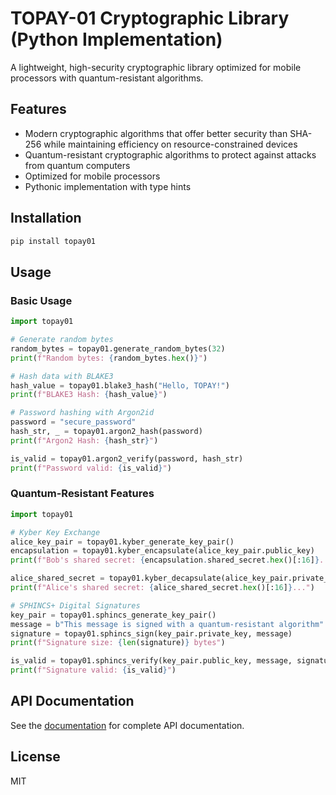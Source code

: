# TOPAY-01 Cryptographic Library (Python Implementation)

A lightweight, high-security cryptographic library optimized for mobile processors with quantum-resistant algorithms.

## Features

- Modern cryptographic algorithms that offer better security than SHA-256 while maintaining efficiency on resource-constrained devices
- Quantum-resistant cryptographic algorithms to protect against attacks from quantum computers
- Optimized for mobile processors
- Pythonic implementation with type hints

## Installation

```bash
pip install topay01
```

## Usage

### Basic Usage

```python
import topay01

# Generate random bytes
random_bytes = topay01.generate_random_bytes(32)
print(f"Random bytes: {random_bytes.hex()}")

# Hash data with BLAKE3
hash_value = topay01.blake3_hash("Hello, TOPAY!")
print(f"BLAKE3 Hash: {hash_value}")

# Password hashing with Argon2id
password = "secure_password"
hash_str, _ = topay01.argon2_hash(password)
print(f"Argon2 Hash: {hash_str}")

is_valid = topay01.argon2_verify(password, hash_str)
print(f"Password valid: {is_valid}")
```

### Quantum-Resistant Features

```python
import topay01

# Kyber Key Exchange
alice_key_pair = topay01.kyber_generate_key_pair()
encapsulation = topay01.kyber_encapsulate(alice_key_pair.public_key)
print(f"Bob's shared secret: {encapsulation.shared_secret.hex()[:16]}...")

alice_shared_secret = topay01.kyber_decapsulate(alice_key_pair.private_key, encapsulation.ciphertext)
print(f"Alice's shared secret: {alice_shared_secret.hex()[:16]}...")

# SPHINCS+ Digital Signatures
key_pair = topay01.sphincs_generate_key_pair()
message = b"This message is signed with a quantum-resistant algorithm"
signature = topay01.sphincs_sign(key_pair.private_key, message)
print(f"Signature size: {len(signature)} bytes")

is_valid = topay01.sphincs_verify(key_pair.public_key, message, signature)
print(f"Signature valid: {is_valid}")
```

## API Documentation

See the [documentation](https://topay01.readthedocs.io/) for complete API documentation.

## License

MIT
